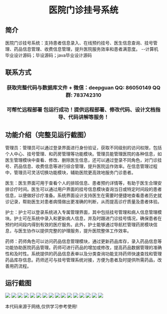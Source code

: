 <p><h1 align="center">医院门诊挂号系统</h1></p>

## 简介
医院门诊挂号系统：支持患者信息录入、在线预约挂号、医生信息查询、挂号管理、药品信息管理、收费信息管理，提升医院服务效率和患者满意度。    --计算机毕业设计源码；毕设源码；java毕业设计源码


## 联系方式
<p><h3 align="center">获取完整代码与数据库文件 + 微信：deepguan QQ: 86050149 QQ群: 783742310</h3></p>
<p><h3 align="center">可帮忙远程部署 包运行成功！提供远程部署、修改代码、设计文档指导、代码讲解等服务！</h3></p>

## 功能介绍（完整见运行截图）
管理员：管理员可以通过登录界面进行身份验证，获取不同级别的访问权限，包括个人中心、挂号管理、和药房管理等功能模块。管理员能管理医院的各种信息，如医生管理模块中查看、修改、删除医生信息，还可以通过登录不同角色，对门诊挂号、药品信息、收费信息等进行综合管理，提升医院运作效率。在信息管理过程中，管理员可灵活切换功能模块，辅助医院更高效地服务门诊患者。

医生：医生界面可用于查看个人的排班信息、患者预约详情等，有助于医生合理安排诊疗时间。医生可以通过用户界面的挂号信息模块查询当日或特定时间段的患者信息，以便做好诊疗准备。系统界面设计支持医生在需要时便捷地查看患者历史就诊记录，帮助医生对患者病情做出更准确的判断，从而提高诊疗质量及患者体验。

护士：护士可以登录系统进入专属管理界面，其中包括挂号管理和病人信息管理模块。护士可在系统中录入和更新病人信息，并及时跟进门诊挂号情况，确保患者在预约时间段内得到有效的医疗服务。此外，护士能够通过导航栏管理药房模块信息，与医生协作以提供完整的护理服务，提升医院整体工作效率。

药师：药师角色可以访问药品信息管理模块，通过更新药品库存，录入药品信息等功能协助医院药品管理。药师可进行药品的增加或修改，提高药品数据管理的准确性和及时性。系统提供的药品信息表单以及分类查询功能支持药师快速查找和管理药品库存信息。药师还可与挂号管理系统对接，方便为患者及时提供所需药品，改善用药流程。


## 运行截图
![](https://bs-1329754181.cos.ap-shanghai.myqcloud.com/ssm/HospitalRegistrationSystem/img/001.jpg)
![](https://bs-1329754181.cos.ap-shanghai.myqcloud.com/ssm/HospitalRegistrationSystem/img/002.jpg)
![](https://bs-1329754181.cos.ap-shanghai.myqcloud.com/ssm/HospitalRegistrationSystem/img/003.jpg)
![](https://bs-1329754181.cos.ap-shanghai.myqcloud.com/ssm/HospitalRegistrationSystem/img/004.jpg)
![](https://bs-1329754181.cos.ap-shanghai.myqcloud.com/ssm/HospitalRegistrationSystem/img/005.jpg)
![](https://bs-1329754181.cos.ap-shanghai.myqcloud.com/ssm/HospitalRegistrationSystem/img/006.jpg)
![](https://bs-1329754181.cos.ap-shanghai.myqcloud.com/ssm/HospitalRegistrationSystem/img/007.jpg)
![](https://bs-1329754181.cos.ap-shanghai.myqcloud.com/ssm/HospitalRegistrationSystem/img/008.jpg)
![](https://bs-1329754181.cos.ap-shanghai.myqcloud.com/ssm/HospitalRegistrationSystem/img/009.jpg)
![](https://bs-1329754181.cos.ap-shanghai.myqcloud.com/ssm/HospitalRegistrationSystem/img/010.jpg)
![](https://bs-1329754181.cos.ap-shanghai.myqcloud.com/ssm/HospitalRegistrationSystem/img/011.jpg)
![](https://bs-1329754181.cos.ap-shanghai.myqcloud.com/ssm/HospitalRegistrationSystem/img/012.jpg)
![](https://bs-1329754181.cos.ap-shanghai.myqcloud.com/ssm/HospitalRegistrationSystem/img/013.jpg)
![](https://bs-1329754181.cos.ap-shanghai.myqcloud.com/ssm/HospitalRegistrationSystem/img/014.jpg)
![](https://bs-1329754181.cos.ap-shanghai.myqcloud.com/ssm/HospitalRegistrationSystem/img/015.jpg)
![](https://bs-1329754181.cos.ap-shanghai.myqcloud.com/ssm/HospitalRegistrationSystem/img/016.jpg)

<p>本代码来源于网络,仅供学习参考使用!</p>
